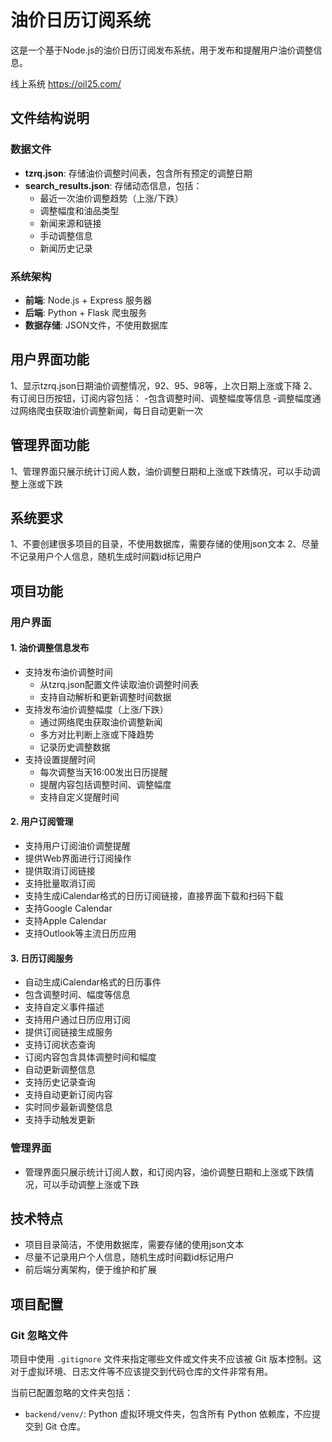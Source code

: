 # 油价日历订阅系统

这是一个基于Node.js的油价日历订阅发布系统，用于发布和提醒用户油价调整信息。

线上系统 https://oil25.com/
## 文件结构说明

### 数据文件
- **tzrq.json**: 存储油价调整时间表，包含所有预定的调整日期
- **search_results.json**: 存储动态信息，包括：
  - 最近一次油价调整趋势（上涨/下跌）
  - 调整幅度和油品类型
  - 新闻来源和链接
  - 手动调整信息
  - 新闻历史记录

### 系统架构
- **前端**: Node.js + Express 服务器
- **后端**: Python + Flask 爬虫服务
- **数据存储**: JSON文件，不使用数据库

## 用户界面功能
1、显示tzrq.json日期油价调整情况，92、95、98等，上次日期上涨或下降
2、有订阅日历按钮，订阅内容包括：
-包含调整时间、调整幅度等信息
-调整幅度通过网络爬虫获取油价调整新闻，每日自动更新一次

## 管理界面功能
1、管理界面只展示统计订阅人数，油价调整日期和上涨或下跌情况，可以手动调整上涨或下跌

## 系统要求
1、不要创建很多项目的目录，不使用数据库，需要存储的使用json文本
2、尽量不记录用户个人信息，随机生成时间戳id标记用户

## 项目功能

### 用户界面
#### 1. 油价调整信息发布
- 支持发布油价调整时间
  - 从tzrq.json配置文件读取油价调整时间表
  - 支持自动解析和更新调整时间数据
- 支持发布油价调整幅度（上涨/下跌）
  - 通过网络爬虫获取油价调整新闻
  - 多方对比判断上涨或下降趋势
  - 记录历史调整数据
- 支持设置提醒时间
  - 每次调整当天16:00发出日历提醒
  - 提醒内容包括调整时间、调整幅度
  - 支持自定义提醒时间

#### 2. 用户订阅管理
- 支持用户订阅油价调整提醒
- 提供Web界面进行订阅操作
- 提供取消订阅链接
- 支持批量取消订阅
- 支持生成iCalendar格式的日历订阅链接，直接界面下载和扫码下载
- 支持Google Calendar
- 支持Apple Calendar
- 支持Outlook等主流日历应用

#### 3. 日历订阅服务
- 自动生成iCalendar格式的日历事件
- 包含调整时间、幅度等信息
- 支持自定义事件描述
- 支持用户通过日历应用订阅
- 提供订阅链接生成服务
- 支持订阅状态查询
- 订阅内容包含具体调整时间和幅度
- 自动更新调整信息
- 支持历史记录查询
- 支持自动更新订阅内容
- 实时同步最新调整信息
- 支持手动触发更新

### 管理界面
- 管理界面只展示统计订阅人数，和订阅内容，油价调整日期和上涨或下跌情况，可以手动调整上涨或下跌

## 技术特点
- 项目目录简洁，不使用数据库，需要存储的使用json文本
- 尽量不记录用户个人信息，随机生成时间戳id标记用户
- 前后端分离架构，便于维护和扩展

## 项目配置

### Git 忽略文件
项目中使用 `.gitignore` 文件来指定哪些文件或文件夹不应该被 Git 版本控制。这对于虚拟环境、日志文件等不应该提交到代码仓库的文件非常有用。

当前已配置忽略的文件夹包括：
- `backend/venv/`: Python 虚拟环境文件夹，包含所有 Python 依赖库，不应提交到 Git 仓库。
